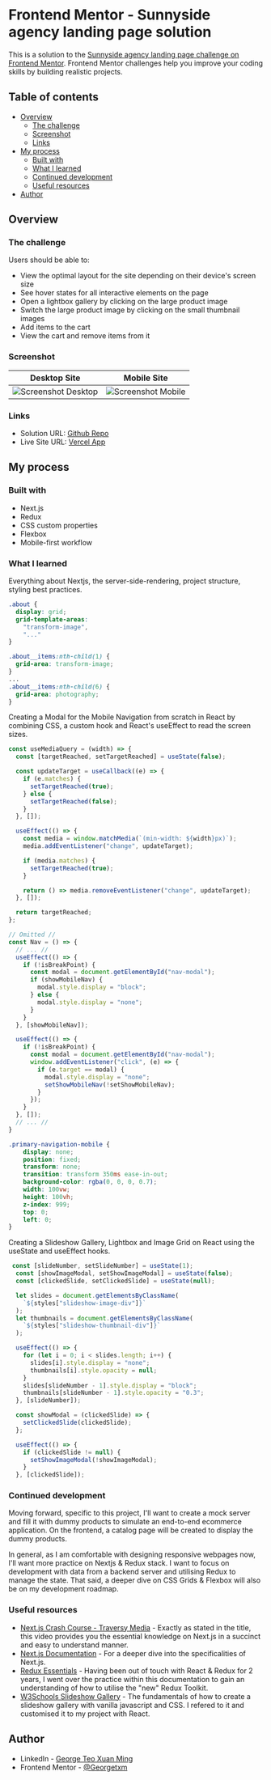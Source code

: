 # Frontend Mentor - Sunnyside agency landing page solution

This is a solution to the [Sunnyside agency landing page challenge on Frontend Mentor](https://www.frontendmentor.io/challenges/sunnyside-agency-landing-page-7yVs3B6ef). Frontend Mentor challenges help you improve your coding skills by building realistic projects.

## Table of contents

- [Overview](#overview)
  - [The challenge](#the-challenge)
  - [Screenshot](#screenshot)
  - [Links](#links)
- [My process](#my-process)
  - [Built with](#built-with)
  - [What I learned](#what-i-learned)
  - [Continued development](#continued-development)
  - [Useful resources](#useful-resources)
- [Author](#author)

## Overview

### The challenge

Users should be able to:

- View the optimal layout for the site depending on their device's screen size
- See hover states for all interactive elements on the page
- Open a lightbox gallery by clicking on the large product image
- Switch the large product image by clicking on the small thumbnail images
- Add items to the cart
- View the cart and remove items from it

### Screenshot

Desktop Site            |  Mobile Site
:-------------------------:|:-------------------------:
![Screenshot Desktop](./images/ss-desktop.png) |  ![Screenshot Mobile](./images/ss-mobile.png)




### Links

- Solution URL: [Github Repo](https://github.com/Georgetxm/frontend-mentor-ecommerce-page)
- Live Site URL: [Vercel App](https://frontend-mentor-ecommerce-page-jimjr3e0j-georgetxm.vercel.app/)

## My process

### Built with

- Next.js
- Redux
- CSS custom properties
- Flexbox
- Mobile-first workflow


### What I learned

Everything about Nextjs, the server-side-rendering, project structure, styling best practices.

```css
.about { 
  display: grid;
  grid-template-areas:
    "transform-image",
    "..."
}

.about__items:nth-child(1) {
  grid-area: transform-image;
}
...
.about__items:nth-child(6) {
  grid-area: photography;
}

```

Creating a Modal for the Mobile Navigation from scratch in React by combining CSS, a custom hook and React's useEffect to read the screen sizes.

``` javascript
const useMediaQuery = (width) => {
  const [targetReached, setTargetReached] = useState(false);

  const updateTarget = useCallback((e) => {
    if (e.matches) {
      setTargetReached(true);
    } else {
      setTargetReached(false);
    }
  }, []);

  useEffect(() => {
    const media = window.matchMedia(`(min-width: ${width}px)`);
    media.addEventListener("change", updateTarget);

    if (media.matches) {
      setTargetReached(true);
    }

    return () => media.removeEventListener("change", updateTarget);
  }, []);

  return targetReached;
};

// Omitted //
const Nav = () => {
  // ... //
  useEffect(() => {
    if (!isBreakPoint) {
      const modal = document.getElementById("nav-modal");
      if (showMobileNav) {
        modal.style.display = "block";
      } else {
        modal.style.display = "none";
      }
    }
  }, [showMobileNav]);

  useEffect(() => {
    if (!isBreakPoint) {
      const modal = document.getElementById("nav-modal");
      window.addEventListener("click", (e) => {
        if (e.target == modal) {
          modal.style.display = "none";
          setShowMobileNav(!setShowMobileNav);
        }
      });
    }
  }, []);
  // ... //
}
```

```css
.primary-navigation-mobile {
    display: none;
    position: fixed;
    transform: none;
    transition: transform 350ms ease-in-out;
    background-color: rgba(0, 0, 0, 0.7);
    width: 100vw;
    height: 100vh;
    z-index: 999;
    top: 0;
    left: 0;
}

```

Creating a Slideshow Gallery, Lightbox and Image Grid on React using the useState and useEffect hooks.

```javascript
 const [slideNumber, setSlideNumber] = useState(1);
  const [showImageModal, setShowImageModal] = useState(false);
  const [clickedSlide, setClickedSlide] = useState(null);

  let slides = document.getElementsByClassName(
    `${styles["slideshow-image-div"]}`
  );
  let thumbnails = document.getElementsByClassName(
    `${styles["slideshow-thumbnail-div"]}`
  );

  useEffect(() => {
    for (let i = 0; i < slides.length; i++) {
      slides[i].style.display = "none";
      thumbnails[i].style.opacity = null;
    }
    slides[slideNumber - 1].style.display = "block";
    thumbnails[slideNumber - 1].style.opacity = "0.3";
  }, [slideNumber]);

  const showModal = (clickedSlide) => {
    setClickedSlide(clickedSlide);
  };

  useEffect(() => {
    if (clickedSlide != null) {
      setShowImageModal(!showImageModal);
    }
  }, [clickedSlide]);
```

### Continued development

Moving forward, specific to this project, I'll want to create a mock server and fill it with dummy products to simulate an end-to-end ecommerce application. On the frontend, a catalog page will be created to display the dummy products.

In general, as I am comfortable with designing responsive webpages now, I'll want more practice on Nextjs & Redux stack. I want to focus on development with data from a backend server and utilising Redux to manage the state. That said, a deeper dive on CSS Grids & Flexbox will also be on my development roadmap.

### Useful resources

- [Next.js Crash Course - Traversy Media](https://www.youtube.com/watch?v=mTz0GXj8NN0&t=479s) - Exactly as stated in the title, this video provides you the essential knowledge on Next.js in a succinct and easy to understand manner.
- [Next.js Documentation](https://nextjs.org/docs) - For a deeper dive into the specificalities of Next.js.
- [Redux Essentials](https://redux.js.org/tutorials/essentials/part-1-overview-concepts) - Having been out of touch with React & Redux for 2 years, I went over the practice within this documentation to gain an understanding of how to utilise the "new" Redux Toolkit.
- [W3Schools Slideshow Gallery](https://www.w3schools.com/howto/howto_js_slideshow_gallery.asp) - The fundamentals of how to create a slideshow gallery with vanilla javascript and CSS. I refered to it and customised it to my project with React.

## Author

- LinkedIn - [George Teo Xuan Ming](https://www.linkedin.com/in/georgetxm/?originalSubdomain=sg)
- Frontend Mentor - [@Georgetxm](https://www.frontendmentor.io/profile/Georgetxm)
